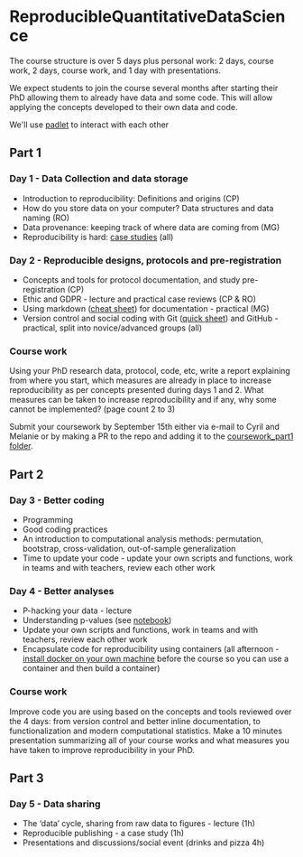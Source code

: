 # ReproducibleQuantitativeDataScience

The course structure is over 5 days plus personal work: 2 days, course work, 2 days, course work, and 1 day with presentations.  

We expect students to join the course several months after starting their PhD allowing them to already have data and some code. This will allow applying the concepts developed to their own data and code. 

We'll use [padlet](https://padlet.com/dashboard) to interact with each other 

## Part 1

### Day 1 - Data Collection and data storage

- Introduction to reproducibility: Definitions and origins (CP) 
- How do you store data on your computer? Data structures and data naming (RO)
- Data provenance: keeping track of where data are coming from (MG)
- Reproducibility is hard: [case studies](http://www.practicereproducibleresearch.org/core-chapters/4-casestudies.html) (all)

### Day 2 - Reproducible designs, protocols and pre-registration

- Concepts and tools for protocol documentation, and study pre-registration (CP)
- Ethic and GDPR - lecture and practical case reviews (CP & RO)
- Using markdown ([cheat sheet](https://www.markdownguide.org/cheat-sheet/)) for documentation - practical (MG)
- Version control and social coding with Git ([quick sheet](https://github.com/CPernet/Quicksheets/blob/main/git_github/git.mkd)) and GitHub - practical, split into novice/advanced groups (all) 

### Course work

Using your PhD research data, protocol, code, etc, write a report explaining from where you start, which measures are already in place to increase reproducibility as per concepts presented during days 1 and 2. What measures can be taken to increase reproducibility and if any, why some cannot be implemented? (page count 2 to 3)

Submit your coursework by September 15th either via e-mail to Cyril and Melanie or by making a PR to the repo and adding it to the [coursework_part1 folder](https://github.com/CPernet/ReproducibleQuantitativeDataScience/tree/main/coursework/coursework_part1).

## Part 2

### Day 3 - Better coding 

- Programming 
- Good coding practices 
- An introduction to computational analysis methods: permutation, bootstrap, cross-validation, out-of-sample generalization
- Time to update your code - update your own scripts and functions, work in teams and with teachers, review each other work

### Day 4 - Better analyses 

- P-hacking your data - lecture
- Understanding p-values (see [notebook](https://github.com/CPernet/ReproducibleQuantitativeDataScience/tree/main/p_values))
- Update your own scripts and functions, work in teams and with teachers, review each other work
- Encapsulate code for reproducibility using containers (all afternoon - [install docker on your own machine](https://docs.docker.com/engine/install/) before the course so you can use a container and then build a container)

### Course work 

Improve code you are using based on the concepts and tools reviewed over the 4 days: from version control and better inline documentation, to functionalization and modern computational statistics.
Make a 10 minutes presentation summarizing all of your course works and what measures you have taken to improve reproducibility in your PhD. 

## Part 3

### Day 5 - Data sharing 

- The ‘data’ cycle, sharing from raw data to figures - lecture (1h)
- Reproducible publishing - a case study (1h)
- Presentations and discussions/social event (drinks and pizza 4h)


